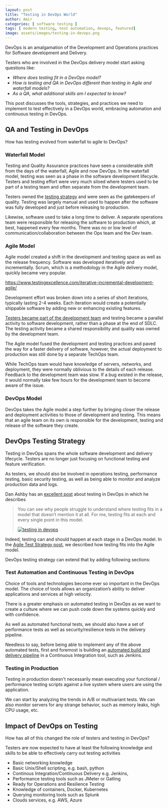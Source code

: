 ```yaml
---
layout: post
title: "Testing in DevOps World"
author: Amir
categories: [ software testing ]
tags: [ modern testing, test automation, devops, featured]
image: assets/images/testing-in-devops.png
---
```


DevOps is an amalgamation of the Development and Operations practices for Software development and Delivery.

Testers who are involved in the DevOps delivery model start asking questions like:

* _Where does testing fit in a DevOps model?_
* _How is testing and QA in DevOps different than testing in Agile and waterfall models?_
* _As a QA, what additional skills am I expected to know?_

This post discusses the tools, strategies, and practices we need to implement to test effectively in a DevOps world, embracing automation and continuous testing in DevOps.

## QA and Testing in DevOps

How has testing evolved from waterfall to agile to DevOps?

### Waterfall Model

Testing and Quality Assurance practices have seen a considerable shift from the days of the waterfall, Agile and now DevOps. In the waterfall model, testing was seen as a phase in the software development lifecycle. Testers and testing effort were very much siloed where testers used to be part of a testing team and often separate from the development team.

Testers owned the [testing strategy](https://www.testingexcellence.com/test-strategy-and-test-plan/) and were seen as the gatekeepers of quality. Testing was largely manual and used to happen after the software was fully developed and just before releasing to production.

Likewise, software used to take a long time to deliver. A separate operations team were responsible for releasing the software to production which, at best, happened every few months. There was no or low level of communication/collaboration between the Ops team and the Dev team.

### Agile Model

Agile model created a shift in the development and testing space as well as the release frequency. Software was developed iteratively and incrementally. Scrum, which is a methodology in the Agile delivery model, quickly became very popular.

https://www.testingexcellence.com/iterative-incremental-development-agile/

Development effort was broken down into a series of short iterations, typically lasting 2-4 weeks. Each iteration would create a potentially shippable software by adding new or enhancing existing features.

[Testers became part of the development team](https://www.testingexcellence.com/there-is-no-qa-team-in-agile/) and testing became a parallel activity to software development, rather than a phase at the end of SDLC. The testing activity became a shared responsibility and quality was owned by the development team.

The Agile model fused the development and testing practices and paved the way for a faster delivery of software, however, the actual deployment to production was still done by a separate TechOps team.

While TechOps team would have knowledge of servers, networks, and deployment, they were normally oblivious to the details of each release. Feedback to the development team was slow. If a bug existed in the release, it would normally take few hours for the development team to become aware of the issue.

### DevOps Model

DevOps takes the Agile model a step further by bringing closer the release and deployment activities to those of development and testing. This means that an agile team on its own is responsible for the development, testing and release of the software they create.

## DevOps Testing Strategy

Testing in DevOps spans the whole software development and delivery lifecycle. Testers are no longer just focusing on functional testing and feature verification.

As testers, we should also be involved in operations testing, performance testing, basic security testing, as well as being able to monitor and analyze production data and logs.

Dan Ashby has an [excellent post](https://danashby.co.uk/2016/10/19/continuous-testing-in-devops/) about testing in DevOps in which he describes

> You can see why people struggle to understand where testing fits in a model that doesn’t mention it at all. For me, testing fits at each and every single point in this model.
> 
> [![testing in devops](https://www.testingexcellence.com/wp-content/uploads/2017/08/testing-in-devops-1024x624.jpg)](https://www.testingexcellence.com/wp-content/uploads/2017/08/testing-in-devops.jpg)

Indeed, testing can and should happen at each stage in a DevOps model. In the [Agile Test Strategy post](https://www.testingexcellence.com/agile-test-strategy-example-template/), we described how testing fits into the Agile model.

DevOps testing strategy can extend that by adding following sections:

### Test Automation and Continuous Testing in DevOps

Choice of tools and technologies become ever so important in the DevOps model. The choice of tools allows an organization’s ability to deliver applications and services at high velocity.

There is a greater emphasis on automated testing in DevOps as we want to create a culture where we can push code down the systems quickly and with confidence.

As well as automated functional tests, we should also have a set of performance tests as well as security/resilience tests in the delivery pipeline.

Needless to say, before being able to implement any of the above automated tests, first and foremost is building an [automated build and delivery pipeline](https://www.testingexcellence.com/delivery-pipeline-agile-project/) in a Continuous Integration tool, such as Jenkins.

### Testing in Production

Testing in production doesn't necessarily mean executing your functional / performance testing scripts against a live system where users are using the application.

We can start by analyzing the trends in A/B or multivariant tests. We can also monitor servers for any strange behavior, such as memory leaks, high CPU usage, etc.

## Impact of DevOps on Testing

How has all of this changed the role of testers and testing in DevOps?

Testers are now expected to have at least the following knowledge and skills to be able to effectively carry out testing activities

*   Basic networking knowledge
*   Basic Unix/Shell scripting, e.g. bash, python
*   Continous Integration/Continuous Delivery e.g. Jenkins,
*   Performance testing tools such as JMeter or Gatling
*   Ready for Operations and Resilience Testing
*   Knowledge of containers, Docker, Kubernetes
*   Querying monitoring tools such as Splunk
*   Clouds services, e.g. AWS, Azure